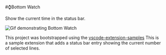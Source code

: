 #⌚️Bottom Watch

Show the current time in the status bar.

![Gif demonstrating Bottom Watch](https://raw.githubusercontent.com/scanf/vscode-bottom-watch/master/preview.gif)


This project was bootstrapped using the [vscode-extension-samples][ves]
This is a sample extension that adds a status bar entry showing the current number of selected lines.

[ves]: ttps://raw.githubusercontent.com/Microsoft/vscode-extension-samples/master/statusbar-sample